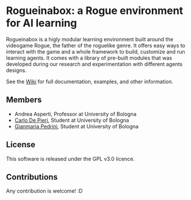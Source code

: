 Rogueinabox: a Rogue environment for AI learning
==========
  Rogueinabox is a higly modular learning environment built around the videogame Rogue, the father of the roguelike genre.
  It offers easy ways to interact with the game and a whole framework to build, customize and run learning agents.
  It comes with a library of pre-built modules that was developed during our research and experimentation with different agents designs.
  
  See the [Wiki](https://github.com/rogueinabox/rogueinabox/wiki) for full documentation, examples, and other information.

Members
-------
* Andrea Asperti, Professor at University of Bologna
* [Carlo De Pieri](https://github.com/CarloDePieri), Student at University of Bologna
* [Gianmaria Pedrini](https://github.com/ElGullo), Student at University of Bologna

License
-------

This software is released under the GPL v3.0 licence.

Contributions
-------

Any contribution is welcome! :D

